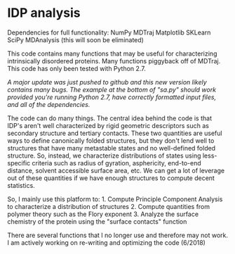 # IDP analysis

Dependencies for full functionality:
	NumPy
	MDTraj
	Matplotlib
	SKLearn
	SciPy
	MDAnalysis (this will soon be eliminated)

This code contains many functions that may be useful for characterizing 
intrinsically disordered proteins. Many functions piggyback off of
MDTraj. This code has only been tested with Python 2.7. 

*A major update was just pushed to github and this new version
likely contains many bugs. The example at the bottom of "sa.py" should
work provided you're running Python 2.7, have correctly formatted input
files, and all of the dependencies.*

The code can do many things. The central idea behind the code is that
IDP's aren't well characterized by rigid geometric descriptors such as
secondary structure and tertiary contacts. These two quantities 
are useful ways to define canonically folded structures, but they don't
lend well to structures that have many metastable states and no 
well-defined folded structure. So, instead, we characterize distributions 
of states using less-specific criteria such as radius of gyration,
asphericity, end-to-end distance, solvent accessible surface area, etc.
We can get a lot of leverage out of these quantities if we have 
enough structures to compute decent statistics. 

So, I mainly use this platform to:
	1. Compute Principle Component Analysis to characterize a 
	distribution of structures
	2. Compute quantities from polymer theory such as the Flory
	exponent
	3. Analyze the surface chemistry of the protein using the
	"surface contacts" function

There are several functions that I no longer use and therefore may not work.
I am actively working on re-writing and optimizing the code (6/2018)

